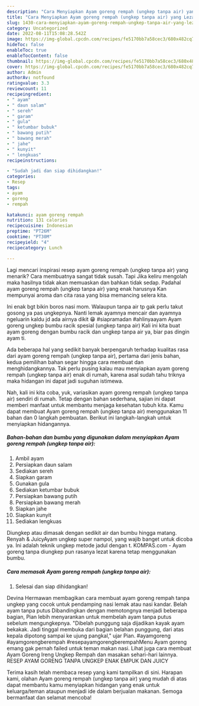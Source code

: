 ```yaml
---
description: "Cara Menyiapkan Ayam goreng rempah (ungkep tanpa air) yang Lezat}"
title: "Cara Menyiapkan Ayam goreng rempah (ungkep tanpa air) yang Lezat}"
slug: 1430-cara-menyiapkan-ayam-goreng-rempah-ungkep-tanpa-air-yang-lezat
category: Uncategorized
date: 2022-08-11T15:08:28.542Z
image: https://img-global.cpcdn.com/recipes/fe5170bb7a58cec3/680x482cq70/ayam-goreng-rempah-ungkep-tanpa-air-foto-resep-utama.jpg
hideToc: false
enableToc: true
enableTocContent: false
thumbnail: https://img-global.cpcdn.com/recipes/fe5170bb7a58cec3/680x482cq70/ayam-goreng-rempah-ungkep-tanpa-air-foto-resep-utama.jpg
cover: https://img-global.cpcdn.com/recipes/fe5170bb7a58cec3/680x482cq70/ayam-goreng-rempah-ungkep-tanpa-air-foto-resep-utama.jpg
author: Admin
authorAv: notfound
ratingvalue: 3.3
reviewcount: 11
recipeingredient:
- " ayam"
- " daun salam"
- " sereh"
- " garam"
- " gula"
- " ketumbar bubuk"
- " bawang putih"
- " bawang merah"
- " jahe"
- " kunyit"
- " lengkuas"
recipeinstructions:

- "Sudah jadi dan siap dihidangkan!"
categories:
- Resep
tags:
- ayam
- goreng
- rempah

katakunci: ayam goreng rempah 
nutrition: 131 calories
recipecuisine: Indonesian
preptime: "PT26M"
cooktime: "PT30M"
recipeyield: "4"
recipecategory: Lunch

---
```



Lagi mencari inspirasi resep ayam goreng rempah (ungkep tanpa air) yang menarik? Cara membuatnya sangat tidak susah. Tapi Jika keliru mengolah maka hasilnya tidak akan memuaskan dan bahkan tidak sedap. Padahal ayam goreng rempah (ungkep tanpa air) yang enak harusnya Kan mempunyai aroma dan cita rasa yang bisa memancing selera kita.


Ini enak bgt bikin boros nasi mom. Walaupun tanpa air tp gak perlu takut gosong ya pas ungkepnya. Nanti lemak ayamnya mencair dan ayamnya ngeluarin kaldu jd ada airnya dikit 😁 #siapramadan #ahlinyaayam Ayam goreng ungkep bumbu racik spesial (ungkep tanpa air) Kali ini kita buat ayam goreng dengan bumbu racik dan ungkep tanpa air ya, biar pas dingin ayam ti.

Ada beberapa hal yang sedikit banyak berpengaruh terhadap kualitas rasa dari ayam goreng rempah (ungkep tanpa air), pertama dari jenis bahan, kedua pemilihan bahan segar hingga cara membuat dan menghidangkannya. Tak perlu pusing kalau mau menyiapkan ayam goreng rempah (ungkep tanpa air) enak di rumah, karena asal sudah tahu triknya maka hidangan ini dapat jadi suguhan istimewa.


Nah, kali ini kita coba, yuk, variasikan ayam goreng rempah (ungkep tanpa air) sendiri di rumah. Tetap dengan bahan sederhana, sajian ini dapat memberi manfaat untuk membantu menjaga kesehatan tubuh kita. Kamu dapat membuat Ayam goreng rempah (ungkep tanpa air) menggunakan 11 bahan dan 0 langkah pembuatan. Berikut ini langkah-langkah untuk menyiapkan hidangannya.

<!--inarticleads1-->

##### Bahan-bahan dan bumbu yang digunakan dalam menyiapkan Ayam goreng rempah (ungkep tanpa air):

1. Ambil  ayam
1. Persiapkan  daun salam
1. Sediakan  sereh
1. Siapkan  garam
1. Gunakan  gula
1. Sediakan  ketumbar bubuk
1. Persiapkan  bawang putih
1. Persiapkan  bawang merah
1. Siapkan  jahe
1. Siapkan  kunyit
1. Sediakan  lengkuas


Diungkep atau dimasak dengan sedikit air dan bumbu hingga matang. Renyah &amp; JuicyAyam ungkep super nampol, yang wajib banget untuk dicoba ya. Ini adalah teknik ungkep metode jadul dengan t. KOMPAS.com - Ayam goreng tanpa diungkep pun rasanya lezat karena tetap menggunakan bumbu. 

<!--inarticleads2-->

##### Cara memasak Ayam goreng rempah (ungkep tanpa air):


1. Selesai dan siap dihidangkan!

Devina Hermawan membagikan cara membuat ayam goreng rempah tanpa ungkep yang cocok untuk pendamping nasi lemak atau nasi kandar. Belah ayam tanpa putus Dibandingkan dengan memotongnya menjadi beberapa bagian, Pian lebih menyarankan untuk membelah ayam tanpa putus sebelum mengungkepnya. &#34;Dibelah punggung saja dijadikan kayak ayam bekakak. Jadi tinggal membuka dari bagian belahan punggung, dari atas kepala dipotong sampai ke ujung pangkal,&#34; ujar Pian. #ayamgoreng #ayamgorengberempah #resepayamgorengberempahMenu Ayam goreng emang gak pernah failed untuk teman makan nasi. Lihat juga cara membuat Ayam Goreng Ireng Ungkep Rempah dan masakan sehari-hari lainnya. RESEP AYAM GORENG TANPA UNGKEP ENAK EMPUK DAN JUICY 

Terima kasih telah membaca resep yang kami tampilkan di sini. Harapan kami, olahan Ayam goreng rempah (ungkep tanpa air) yang mudah di atas dapat membantu kamu menyiapkan hidangan yang enak untuk keluarga/teman ataupun menjadi ide dalam berjualan makanan. Semoga bermanfaat dan selamat mencoba!
